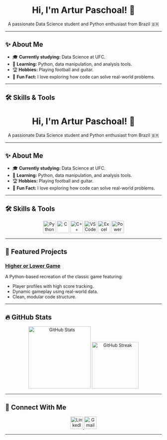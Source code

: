 <div align="center">
  <h1>Hi, I'm Artur Paschoal! 👋</h1>
  <p>A passionate Data Science student and Python enthusiast from Brazil 🇧🇷</p>
</div>

---

## ✨ About Me

- 🎓 **Currently studying:** Data Science at UFC.
- 🐍 **Learning:** Python, data manipulation, and analysis tools.
- 🏆 **Hobbies:** Playing football and guitar.
- 📝 **Fun Fact:** I love exploring how code can solve real-world problems.

---

## 🛠️ Skills & Tools

<div align="center">
  <h1>Hi, I'm Artur Paschoal! 👋</h1>
  <p>A passionate Data Science student and Python enthusiast from Brazil 🇧🇷</p>
</div>

---

## ✨ About Me

- 🎓 **Currently studying:** Data Science at UFC.
- 🐍 **Learning:** Python, data manipulation, and analysis tools.
- 🏆 **Hobbies:** Playing football and guitar.
- 📝 **Fun Fact:** I love exploring how code can solve real-world problems.

---

## 🛠️ Skills & Tools

<div align="center">
  <img src="https://cdn.jsdelivr.net/gh/devicons/devicon/icons/python/python-original.svg" height="40" alt="Python" />
  <img src="https://cdn.jsdelivr.net/gh/devicons/devicon/icons/c/c-original.svg" height="40" alt="C" />
  <img src="https://cdn.jsdelivr.net/gh/devicons/devicon/icons/cplusplus/cplusplus-original.svg" height="40" alt="C++" />
  <img src="https://cdn.jsdelivr.net/gh/devicons/devicon/icons/vscode/vscode-original.svg" height="40" alt="VS Code" />
  <img src="https://img.icons8.com/color/48/000000/microsoft-excel-2019--v1.png" height="40" alt="Excel" />
  <img src="https://img.icons8.com/color/48/000000/power-bi.png" height="40" alt="Power BI" />
</div>

---

## 🎨 Featured Projects

### [Higher or Lower Game](https://github.com/paschoal-artur/HigherOrLower)
A Python-based recreation of the classic game featuring:
- Player profiles with high score tracking.
- Dynamic gameplay using real-world data.
- Clean, modular code structure.

---

## 🔥 GitHub Stats

<div align="center">
  <img src="https://github-readme-stats.vercel.app/api?username=paschoal-artur&show_icons=true&theme=dracula" height="200" alt="GitHub Stats" />
  <img src="https://streak-stats.demolab.com?user=paschoal-artur&theme=dracula" height="150" alt="GitHub Streak" />
</div>

---

## 👤 Connect With Me

<div align="center">
  <a href="https://www.linkedin.com/in/artur-paschoal-18295627b/">
    <img src="https://raw.githubusercontent.com/maurodesouza/profile-readme-generator/master/src/assets/icons/social/linkedin/default.svg" width="40" height="40" alt="LinkedIn" />
  </a>
  <a href="mailto:paschoal.artur@alu.ufc.br">
    <img src="https://raw.githubusercontent.com/maurodesouza/profile-readme-generator/master/src/assets/icons/social/gmail/default.svg" width="40" height="40" alt="Gmail" />
  </a>
</div>

---

